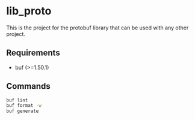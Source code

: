 # lib_proto

This is the project for the protobuf library that can be used with any other project.

## Requirements

- buf (>=1.50.1)

## Commands

```sh
buf lint
buf format -w
buf generate
```
